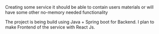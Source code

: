 <p>Creating some service it should be able to contain users materials or will have some other no-memory needed functionality</p>
<p>The project is being build using Java + Spring boot for Backend. I plan to make Frontend of the service with React Js.
